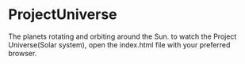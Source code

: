 # ProjectUniverse
The planets rotating and orbiting around the Sun.
to watch the Project Universe(Solar system), open the index.html file with your preferred browser.
